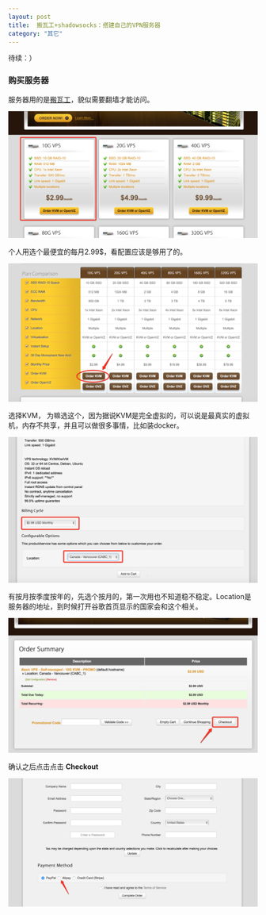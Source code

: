 ```yaml
---
layout: post
title:  搬瓦工+shadowsocks：搭建自己的VPN服务器
category: "其它"
---
```


待续：）

### 购买服务器

服务器用的是[搬瓦工](https://bandwagonhost.com)，貌似需要翻墙才能访问。

![image1](/images/posts/vpn/1.jpeg)

个人用选个最便宜的每月2.99$，看配置应该是够用了的。

![image1](/images/posts/vpn/2.jpeg)

选择KVM， 为嘛选这个，因为据说KVM是完全虚拟的，可以说是最真实的虚拟机，内存不共享，并且可以做很多事情，比如装docker。

![image1](/images/posts/vpn/3.jpeg)

有按月按季度按年的，先选个按月的，第一次用也不知道稳不稳定。Location是服务器的地址，到时候打开谷歌首页显示的国家会和这个相关。

![image1](/images/posts/vpn/4.jpeg)

确认之后点击点击 **Checkout**

![image1](/images/posts/vpn/5.jpeg)




